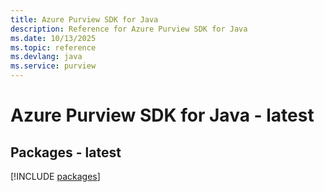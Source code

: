 ```yaml
---
title: Azure Purview SDK for Java
description: Reference for Azure Purview SDK for Java
ms.date: 10/13/2025
ms.topic: reference
ms.devlang: java
ms.service: purview
---
```

# Azure Purview SDK for Java - latest
## Packages - latest
[!INCLUDE [packages](purview-index.md)]